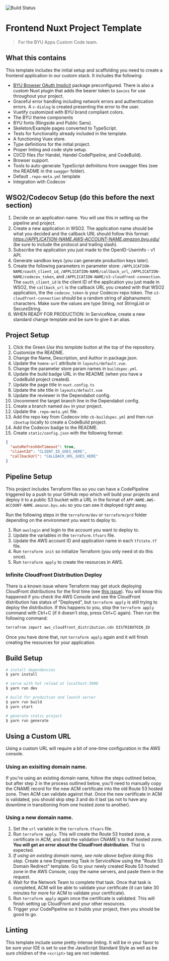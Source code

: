 ![Build Status](https://codebuild.us-west-2.amazon.com/badges?uuid=...&branch=master)

# Frontend Nuxt Project Template

> For the BYU Apps Custom Code team.

## What this contains

This template includes the initial setup and scaffolding you need to create a frontend application in our custom stack. It includes the following:

- [BYU Browser OAuth Implicit](https://github.com/byuweb/byu-browser-oauth-implicit) package preconfigured. There is also a custom Nuxt plugin that adds the bearer token to `$axios` for use throughout your project.
- Graceful error handling including network errors and authentication errors. A `v-dialog` is created presenting the error to the user.
- Vuetify customized with BYU brand compliant colors.
- The BYU theme components
- BYU fonts (Ringside and Public Sans).
- Skeleton/Example pages converted to TypeScript.
- Tests for functionality already included in the template.
- A functioning Vuex store.
- Type definitions for the initial project.
- Proper linting and code style setup.
- CI/CD files (for Handel, Handel CodePipeline, and CodeBuild).
- Browser support.
- Tools to auto-generate TypeScript definitions from swagger files (see the README in the `swagger` folder).
- Default `.repo-meta.yml` template
- Integration with Codecov

## WSO2/Codecov Setup (do this before the next section)

1) Decide on an application name. You will use this in setting up the pipeline and project.
2) Create a new application in WSO2. The application name should be what you decided and the callback URL should follow this format: *https://APPLICATION-NAME.AWS-ACCOUNT-NAME.amazon.byu.edu/* (be sure to include the protocol and trailing slash).
3) Subscribe the application you just made to the OpenID-Userinfo - v1 API.
4) Generate sandbox keys (you can generate production keys later).
5) Create the following parameters in parameter store: `/APPLICATION-NAME/oauth_client_id`, `/APPLICATION-NAME/callback_url`, `/APPLICATION-NAME/codecov_token`, and `/APPLICATION-NAME/s3-cloudfront-connection`. The `oauth_client_id` is the client ID of the application you just made in WSO2, the `callback_url` is the callback URL you created with that WSO2 application, the the `codecov_token` is your Codecov repo token. The `s3-cloudfront-connection` should be a random string of alphanumeric characters. Make sure the values are type String, not StringList or SecureString.
6) WHEN READY FOR PRODUCTION: In ServiceNow, create a new standard change template and be sure to give it an alias.

## Project Setup

1) Click the Green *Use this template* button at the top of the repository.
2) Customize the README.
3) Change the Name, Description, and Author in package.json.
4) Update the `homne-url` attribute in `layouts/default.vue`.
5) Change the parameter store param names in `buildspec.yml`.
6) Update the build badge URL in the README (when you have a CodeBuild project created).
7) Update the page title in `nuxt.config.ts`
8) Update the site title in `layouts/default.vue`
9) Update the reviewer in the Dependabot config.
10) Uncomment the target branch line in the Dependabot config.
11) Create a branch named `dev` in your project.
12) Update the `.repo-meta.yml` file.
13) Add the repo key from Codecov into `cb-buildspec.yml` and then run `cbsetup` locally to create a CodeBuild project.
14) Add the Codecov badge to the README.
15) Create `static/config.json` with the following format:

```json
{
  "autoRefreshOnTimeout": true,
  "clientId": "CLIENT_ID_GOES_HERE",
  "callbackUrl": "CALLBACK_URL_GOES_HERE"
}

```

## Pipeline Setup

This project includes Terraform files so you can have a CodePipeline triggered by a push to your GitHub repo which will build your projects and deploy it to a public S3 bucket with a URL in the format of `APP-NAME.AWS-ACCOUNT-NAME.amazon.byu.edu` so you can see it deployed right away. 

Run the following steps in the `terraform/dev` or `terraform/prd` folder depending on the environment you want to deploy to.

1) Run `awslogin` and login to the account you want to deploy to.
2) Update the variables in the `terraform.tfvars` file.
3) Update the AWS account ID and application name in each `tfstate.tf` file.
4) Run `terraform init` so initialize Terraform (you only need ot do this once).
5) Run `terraform apply` to create the resources in AWS.

### Infinite CloudFront Distribution Deploy

There is a known issue where Terraform may get stuck deploying CloudFront distributions for the first time (see [this issue](https://github.com/terraform-providers/terraform-provider-aws/issues/10039)). You will know this happened if you check the AWS Console and see the CloudFront distribution has status of "Deployed", but `terraform apply` is still trying to deploy the distribution. If this happens to you, stop the `terraform apply` command with Ctrl+C (if it doesn't stop, press Ctrl+C again). Then run the following command:

```bash
terrafrom import aws_cloudfront_distribution.cdn DISTRIBUTOIN_ID
```

Once you have done that, run `terraform apply` again and it will finish creating the resources for your application.

## Build Setup

``` bash
# install dependencies
$ yarn install

# serve with hot reload at localhost:3000
$ yarn run dev

# build for production and launch server
$ yarn run build
$ yarn start

# generate static project
$ yarn run generate
```

## Using a Custom URL

Using a custom URL will require a bit of one-time configuration in the AWS console.

### Using an exisiting domain name.

If you're using an existing domain name, follow the steps outlined below, but after step 2 in the process outlined below, you'll need to manually copy the CNAME record for the new ACM certificate into the old Route 53 hosted zone. Then ACM can validate against that. Once the new certificate in ACM is validated, you should skip step 3 and do it last (as not to have any downtime in transitioning from one hosted zone to another).

### Using a new domain name.

1) Set the `url` variable in the `terraform.tfvars` file.
2) Run `terraform apply`. This will create the Route 53 hosted zone, a certificate in ACM, and add the validation CNAME's to that hosted zone. **You will get an error about the CloudFront distribution.** That is expected.
3) *If using an existing domain name, see note above before doing this step.* Create a new Engineering Task in ServiceNow using the "Route 53 Domain Redirect" template. Go to your newly created Route 53 hosted zone in the AWS Console, copy the name servers, and paste them in the request.
4) Wait for the Network Team to complete that task. Once that task is completed, ACM will be able to validate your certificate (it can take 30 minutes for more for ACM to validate your certificate).
5) Run `terraform apply` again once the certificate is validated. This will finish setting up CloudFront and your other resources.
6) Trigger your CodePipeline so it builds your project, then you should be good to go.

## Linting

This template include some pretty intense linting. It will be in your favor to be sure your IDE is set to use the JavaScript Standard Style as well as be sure children of the `<script>` tag are not indented.
